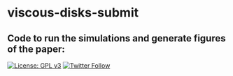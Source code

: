 # viscous-disks-submit
## Code to run the simulations and generate figures of the paper: 
[![License: GPL v3](https://img.shields.io/badge/License-GPL%20v3-blue.svg)](https://www.gnu.org/licenses/gpl-3.0) [![Twitter Follow](https://img.shields.io/twitter/follow/espadrine.svg?style=social&label=Follow)](http://twitter.com/franconchar)
